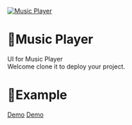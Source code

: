 [![Music Player](https://user-images.githubusercontent.com/6915577/209779016-f98caac6-9d32-4856-8fdd-1be04a95078f.png)](https://music-player-2h2w255s7-evileye0666.vercel.app/)

# 🌈Music Player
UI for Music Player\
Welcome clone it to deploy your project.

# 🧩Example
[Demo](https://music-player-2h2w255s7-evileye0666.vercel.app/)
<a href="https://music-player-2h2w255s7-evileye0666.vercel.app/" target="_blank">Demo</a>
